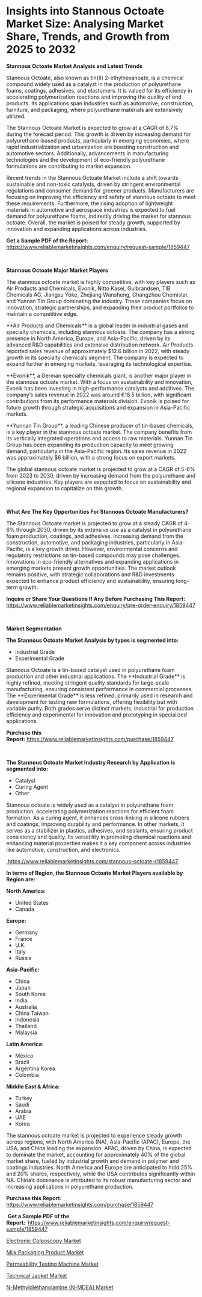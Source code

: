 <p><h1>Insights into Stannous Octoate Market Size: Analysing Market Share, Trends, and Growth from 2025 to 2032</h1></p><p><strong>Stannous Octoate Market Analysis and Latest Trends</strong></p>
<p><p>Stannous Octoate, also known as tin(II) 2-ethylhexanoate, is a chemical compound widely used as a catalyst in the production of polyurethane foams, coatings, adhesives, and elastomers. It is valued for its efficiency in accelerating polymerization reactions and improving the quality of end products. Its applications span industries such as automotive, construction, furniture, and packaging, where polyurethane materials are extensively utilized.</p><p>The Stannous Octoate Market is expected to grow at a CAGR of 8.7% during the forecast period. This growth is driven by increasing demand for polyurethane-based products, particularly in emerging economies, where rapid industrialization and urbanization are boosting construction and automotive sectors. Additionally, advancements in manufacturing technologies and the development of eco-friendly polyurethane formulations are contributing to market expansion.</p><p>Recent trends in the Stannous Octoate Market include a shift towards sustainable and non-toxic catalysts, driven by stringent environmental regulations and consumer demand for greener products. Manufacturers are focusing on improving the efficiency and safety of stannous octoate to meet these requirements. Furthermore, the rising adoption of lightweight materials in automotive and aerospace industries is expected to fuel demand for polyurethane foams, indirectly driving the market for stannous octoate. Overall, the market is poised for steady growth, supported by innovation and expanding applications across industries.</p></p>
<p><strong>Get a Sample PDF of the Report:&nbsp;</strong> <a href="https://www.reliablemarketinsights.com/enquiry/request-sample/1859447?utm_campaign=1994&utm_medium=2&utm_source=Github&utm_content=ia&utm_term=24012025&utm_id=stannous-octoate">https://www.reliablemarketinsights.com/enquiry/request-sample/1859447</a></p>
<p>&nbsp;</p>
<p><strong>Stannous Octoate Major Market Players</strong></p>
<p><p>The stannous octoate market is highly competitive, with key players such as Air Products and Chemicals, Evonik, Nitto Kasei, Gulbrandsen, TIB Chemicals AG, Jiangsu Yoke, Zhejiang Wansheng, Changzhou Chemistar, and Yunnan Tin Group dominating the industry. These companies focus on innovation, strategic partnerships, and expanding their product portfolios to maintain a competitive edge.</p><p>**Air Products and Chemicals** is a global leader in industrial gases and specialty chemicals, including stannous octoate. The company has a strong presence in North America, Europe, and Asia-Pacific, driven by its advanced R&D capabilities and extensive distribution network. Air Products reported sales revenue of approximately $12.6 billion in 2022, with steady growth in its specialty chemicals segment. The company is expected to expand further in emerging markets, leveraging its technological expertise.</p><p>**Evonik**, a German specialty chemicals giant, is another major player in the stannous octoate market. With a focus on sustainability and innovation, Evonik has been investing in high-performance catalysts and additives. The company’s sales revenue in 2022 was around €18.5 billion, with significant contributions from its performance materials division. Evonik is poised for future growth through strategic acquisitions and expansion in Asia-Pacific markets.</p><p>**Yunnan Tin Group**, a leading Chinese producer of tin-based chemicals, is a key player in the stannous octoate market. The company benefits from its vertically integrated operations and access to raw materials. Yunnan Tin Group has been expanding its production capacity to meet growing demand, particularly in the Asia-Pacific region. Its sales revenue in 2022 was approximately $6 billion, with a strong focus on export markets.</p><p>The global stannous octoate market is projected to grow at a CAGR of 5-6% from 2023 to 2030, driven by increasing demand from the polyurethane and silicone industries. Key players are expected to focus on sustainability and regional expansion to capitalize on this growth.</p></p>
<p>&nbsp;</p>
<p><strong>What Are The Key Opportunities For Stannous Octoate Manufacturers?</strong></p>
<p><p>The Stannous Octoate market is projected to grow at a steady CAGR of 4-6% through 2030, driven by its extensive use as a catalyst in polyurethane foam production, coatings, and adhesives. Increasing demand from the construction, automotive, and packaging industries, particularly in Asia-Pacific, is a key growth driver. However, environmental concerns and regulatory restrictions on tin-based compounds may pose challenges. Innovations in eco-friendly alternatives and expanding applications in emerging markets present growth opportunities. The market outlook remains positive, with strategic collaborations and R&D investments expected to enhance product efficiency and sustainability, ensuring long-term growth.</p></p>
<p><strong>Inquire or Share Your Questions If Any Before Purchasing This Report:</strong> <a href="https://www.reliablemarketinsights.com/enquiry/pre-order-enquiry/1859447?utm_campaign=1994&utm_medium=2&utm_source=Github&utm_content=ia&utm_term=24012025&utm_id=stannous-octoate">https://www.reliablemarketinsights.com/enquiry/pre-order-enquiry/1859447</a></p>
<p>&nbsp;</p>
<p><strong>Market Segmentation</strong></p>
<p><strong>The Stannous Octoate Market Analysis by types is segmented into:</strong></p>
<p><ul><li>Industrial Grade</li><li>Experimental Grade</li></ul></p>
<p><p>Stannous Octoate is a tin-based catalyst used in polyurethane foam production and other industrial applications. The **Industrial Grade** is highly refined, meeting stringent quality standards for large-scale manufacturing, ensuring consistent performance in commercial processes. The **Experimental Grade** is less refined, primarily used in research and development for testing new formulations, offering flexibility but with variable purity. Both grades serve distinct markets: industrial for production efficiency and experimental for innovation and prototyping in specialized applications.</p></p>
<p><strong>Purchase this Report:&nbsp;</strong><a href="https://www.reliablemarketinsights.com/purchase/1859447?utm_campaign=1994&utm_medium=2&utm_source=Github&utm_content=ia&utm_term=24012025&utm_id=stannous-octoate">https://www.reliablemarketinsights.com/purchase/1859447</a></p>
<p>&nbsp;</p>
<p><strong>The Stannous Octoate Market Industry Research by Application is segmented into:</strong></p>
<p><ul><li>Catalyst</li><li>Curing Agent</li><li>Other</li></ul></p>
<p><p>Stannous octoate is widely used as a catalyst in polyurethane foam production, accelerating polymerization reactions for efficient foam formation. As a curing agent, it enhances cross-linking in silicone rubbers and coatings, improving durability and performance. In other markets, it serves as a stabilizer in plastics, adhesives, and sealants, ensuring product consistency and quality. Its versatility in promoting chemical reactions and enhancing material properties makes it a key component across industries like automotive, construction, and electronics.</p></p>
<p><a href="https://www.reliablemarketinsights.com/stannous-octoate-r1859447?utm_campaign=1994&utm_medium=2&utm_source=Github&utm_content=ia&utm_term=24012025&utm_id=stannous-octoate">&nbsp;https://www.reliablemarketinsights.com/stannous-octoate-r1859447</a></p>
<p><strong>In terms of Region, the Stannous Octoate Market Players available by Region are:</strong></p>
<p>
    <p> <strong> North America: </strong>
        <ul>
            <li>United States</li>
            <li>Canada</li>
        </ul>
        </p> 
    <p> <strong> Europe: </strong>
        <ul>
            <li>Germany</li>
            <li>France</li>
            <li>U.K.</li>
            <li>Italy</li>
            <li>Russia</li>
        </ul>
        </p> 
    <p> <strong> Asia-Pacific: </strong>
        <ul>
            <li>China</li>
            <li>Japan</li>
            <li>South Korea</li>
            <li>India</li>
            <li>Australia</li>
            <li>China Taiwan</li>
            <li>Indonesia</li>
            <li>Thailand</li>
            <li>Malaysia</li>
        </ul>
        </p> 
    <p> <strong> Latin America: </strong>
        <ul>
            <li>Mexico</li>
            <li>Brazil</li>
            <li>Argentina Korea</li>
            <li>Colombia</li>
        </ul>
        </p> 
    <p> <strong> Middle East & Africa: </strong>
        <ul>
            <li>Turkey</li>
            <li>Saudi</li>
            <li>Arabia</li>
            <li>UAE</li>
            <li>Korea</li>
        </ul>
    </p>
    </p>
<p><p>The stannous octoate market is projected to experience steady growth across regions, with North America (NA), Asia-Pacific (APAC), Europe, the USA, and China leading the expansion. APAC, driven by China, is expected to dominate the market, accounting for approximately 40% of the global market share, fueled by industrial growth and demand in polymer and coatings industries. North America and Europe are anticipated to hold 25% and 20% shares, respectively, while the USA contributes significantly within NA. China’s dominance is attributed to its robust manufacturing sector and increasing applications in polyurethane production.</p></p>
<p><strong>Purchase this Report: </strong><a href="https://www.reliablemarketinsights.com/purchase/1859447?utm_campaign=1994&utm_medium=2&utm_source=Github&utm_content=ia&utm_term=24012025&utm_id=stannous-octoate">https://www.reliablemarketinsights.com/purchase/1859447</a></p>
<p>&nbsp;<strong>Get a Sample PDF of the Report:&nbsp;&nbsp;</strong><a href="https://www.reliablemarketinsights.com/enquiry/request-sample/1859447?utm_campaign=1994&utm_medium=2&utm_source=Github&utm_content=ia&utm_term=24012025&utm_id=stannous-octoate">https://www.reliablemarketinsights.com/enquiry/request-sample/1859447</a></p>
<p><strong></strong></p>
<p><p><a href="https://www.linkedin.com/pulse/electronic-colposcopy-market-analysis-report-driving-cxuic?utm_campaign=1994&utm_medium=2&utm_source=Github&utm_content=ia&utm_term=24012025&utm_id=stannous-octoate">Electronic Colposcopy Market</a></p><p><a href="https://www.linkedin.com/pulse/comprehensive-milk-packaging-product-market-report-2025-2032-vcjre?utm_campaign=1994&utm_medium=2&utm_source=Github&utm_content=ia&utm_term=24012025&utm_id=stannous-octoate">Milk Packaging Product Market</a></p><p><a href="https://www.linkedin.com/pulse/in-depth-analysis-permeability-testing-machine-market-noqne?utm_campaign=1994&utm_medium=2&utm_source=Github&utm_content=ia&utm_term=24012025&utm_id=stannous-octoate">Permeability Testing Machine Market</a></p><p><a href="https://www.linkedin.com/pulse/technical-jacket-market-report-mines-projected-cagr-78-providing-asvsc?utm_campaign=1994&utm_medium=2&utm_source=Github&utm_content=ia&utm_term=24012025&utm_id=stannous-octoate">Technical Jacket Market</a></p><p><a href="https://www.linkedin.com/pulse/n-methyldiethanolamine-n-mdea-market-trend-indicates-8ez0c?utm_campaign=1994&utm_medium=2&utm_source=Github&utm_content=ia&utm_term=24012025&utm_id=stannous-octoate">N-Methyldiethanolamine (N-MDEA) Market</a></p></p>